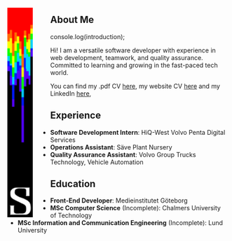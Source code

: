 <p align="center">
  <img alt="YOUR-ALT-TEXT" src="/bar3.png" align="left" width="58px" style="padding-right: 40px">
  
  ## About Me
  
  console.log(introduction);
  >
   Hi! I am a versatile software developer with experience in web development, teamwork, and quality assurance. Committed to learning and growing in the fast-paced tech world.
  > 
  You can find my .pdf CV [here](/CV%202024.pdf), my website CV [here](https://vacannot.github.io/CV/) and my LinkedIn [here](https://www.linkedin.com/in/simon-e-51a54b80/),

## Experience

- **Software Development Intern**: HiQ-West Volvo Penta Digital Services
- **Operations Assistant**: Säve Plant Nursery
- **Quality Assurance Assistant**: Volvo Group Trucks Technology, Vehicle Automation

## Education

- **Front-End Developer**: Medieinstitutet Göteborg
- **MSc Computer Science** (Incomplete): Chalmers University of Technology
- **MSc Information and Communication Engineering** (Incomplete): Lund University
</p>
